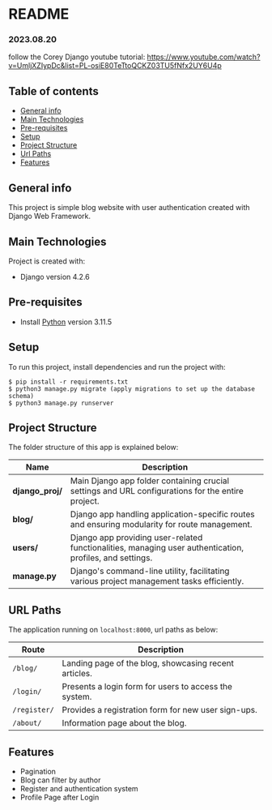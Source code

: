 # README
### 2023.08.20

follow the Corey Django youtube tutorial: https://www.youtube.com/watch?v=UmljXZIypDc&list=PL-osiE80TeTtoQCKZ03TU5fNfx2UY6U4p 

## Table of contents
* [General info](#general-info)
* [Main Technologies](#main-technologies)
* [Pre-requisites](#pre-requisites)
* [Setup](#setup)
* [Project Structure](#project-structure)
* [Url Paths](#url-paths)
* [Features](#features)

## General info
This project is simple blog website with user authentication created with Django Web Framework.
	
## Main Technologies
Project is created with:
* Django version 4.2.6

## Pre-requisites
- Install [Python](https://www.python.org) version 3.11.5

## Setup
To run this project, install dependencies and run the project with:
```
$ pip install -r requirements.txt
$ python3 manage.py migrate (apply migrations to set up the database schema)
$ python3 manage.py runserver
```

## Project Structure
The folder structure of this app is explained below:

| Name            | Description                                                                                               |
| ----------------| -------------------------------------------------------------------|
| **django_proj/** | Main Django app folder containing crucial settings and URL configurations for the entire project.        |
| **blog/**        | Django app handling application-specific routes and ensuring modularity for route management.              |
| **users/**       | Django app providing user-related functionalities, managing user authentication, profiles, and settings.  |
| **manage.py**    | Django's command-line utility, facilitating various project management tasks efficiently.                 |


## URL Paths
The application running on `localhost:8000`, url paths as below:

| Route          | Description                                            |
|-----------------|--------------------------------------------------------|
| `/blog/`        | Landing page of the blog, showcasing recent articles.  |
| `/login/`       | Presents a login form for users to access the system.   |
| `/register/`    | Provides a registration form for new user sign-ups.      |
| `/about/`       | Information page about the blog.    |

## Features
- Pagination
- Blog can filter by author
- Register and authentication system
- Profile Page after Login

